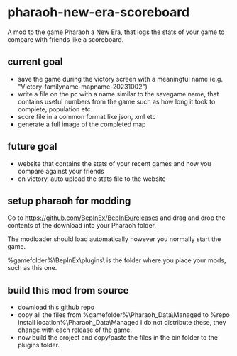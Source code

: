 # pharaoh-new-era-scoreboard
A mod to the game Pharaoh a New Era, that logs the stats of your game to compare with friends like a scoreboard.

## current goal
- save the game during the victory screen with a meaningful name (e.g. "Victory-familyname-mapname-20231002")
- write a file on the pc with a name similar to the savegame name, that contains useful numbers from the game such as how long it took to complete, population etc.
- score file in a common format like json, xml etc
- generate a full image of the completed map

## future goal
- website that contains the stats of your recent games and how you compare against your friends
- on victory, auto upload the stats file to the website

## setup pharaoh for modding
Go to https://github.com/BepInEx/BepInEx/releases and drag and drop the contents of the download into your Pharaoh folder.

The modloader should load automatically however you normally start the game.

%gamefolder%\BepInEx\plugins\ is the folder where you place your mods, such as this one.


## build this mod from source
- download this github repo
- copy all the files from %gamefolder%\Pharaoh_Data\Managed to %repo install location%\Pharaoh_Data\Managed
I do not distribute these, they change with each release of the game.
- now build the project and copy/paste the files in the bin folder to the plugins folder.